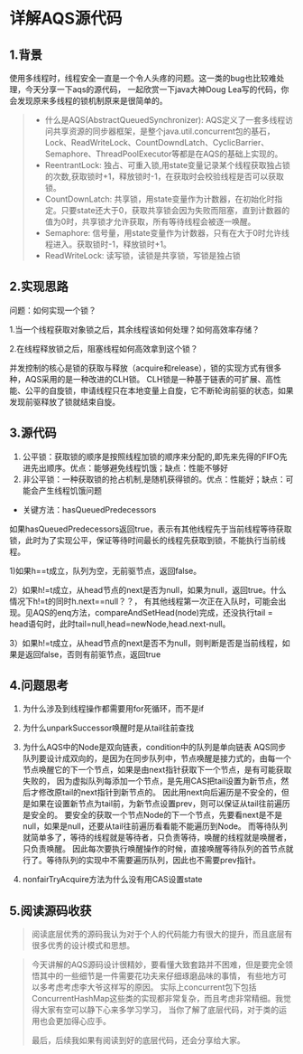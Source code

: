 # 详解AQS源代码

## 1.背景
使用多线程时，线程安全一直是一个令人头疼的问题。这一类的bug也比较难处理，今天分享一下aqs的源代码，
一起欣赏一下java大神Doug Lea写的代码，你会发现原来多线程的锁机制原来是很简单的。
>- 什么是AQS(AbstractQueuedSynchronizer):
>  AQS定义了一套多线程访问共享资源的同步器框架，是整个java.util.concurrent包的基石，Lock、ReadWriteLock、CountDowndLatch、CyclicBarrier、Semaphore、ThreadPoolExecutor等都是在AQS的基础上实现的。
>- ReentrantLock: 独占、可重入锁,用state变量记录某个线程获取独占锁的次数,获取锁时+1，释放锁时-1，在获取时会校验线程是否可以获取锁。
>- CountDownLatch: 共享锁，用state变量作为计数器，在初始化时指定。只要state还大于0，获取共享锁会因为失败而阻塞，直到计数器的值为0时，共享锁才允许获取，所有等待线程会被逐一唤醒。
>- Semaphore: 信号量，用state变量作为计数器，只有在大于0时允许线程进入。获取锁时-1，释放锁时+1。
>- ReadWriteLock: 读写锁，读锁是共享锁，写锁是独占锁

## 2.实现思路
问题：如何实现一个锁？

1.当一个线程获取对象锁之后，其余线程该如何处理？如何高效率存储？

2.在线程释放锁之后，阻塞线程如何高效拿到这个锁？

并发控制的核心是锁的获取与释放（acquire和release），锁的实现方式有很多种，AQS采用的是一种改进的CLH锁。
CLH锁是一种基于链表的可扩展、高性能、公平的自旋锁，申请线程只在本地变量上自旋，它不断轮询前驱的状态，如果发现前驱释放了锁就结束自旋。

## 3.源代码
   1. 公平锁：获取锁的顺序是按照线程加锁的顺序来分配的,即先来先得的FIFO先进先出顺序。优点：能够避免线程饥饿；缺点：性能不够好
   2. 非公平锁：一种获取锁的抢占机制,是随机获得锁的。优点：性能好；缺点：可能会产生线程饥饿问题

   - 关键方法：hasQueuedPredecessors
   
   如果hasQueuedPredecessors返回true，表示有其他线程先于当前线程等待获取锁，此时为了实现公平，保证等待时间最长的线程先获取到锁，不能执行当前线程。
   
   1)如果h==t成立，队列为空，无前驱节点，返回false。
   
   2）如果h!=t成立，从head节点的next是否为null，如果为null，返回true。什么情况下h!=t的同时h.next==null？？，
   有其他线程第一次正在入队时，可能会出现。见AQS的enq方法，compareAndSetHead(node)完成，还没执行tail = head语句时，此时tail=null,head=newNode,head.next-null。
   
   3）如果h!=t成立，从head节点的next是否不为null，则判断是否是当前线程，如果是返回false，否则有前驱节点，返回true




## 4.问题思考
1. 为什么涉及到线程操作都需要用for死循环，而不是if

2. 为什么unparkSuccessor唤醒时是从tail往前查找

3. 为什么AQS中的Node是双向链表，condition中的队列是单向链表
AQS同步队列要设计成双向的，是因为在同步队列中，节点唤醒是接力式的，由每一个节点唤醒它的下一个节点，如果是由next指针获取下一个节点，是有可能获取失败的，
因为虚拟队列每添加一个节点，是先用CAS把tail设置为新节点，然后才修改原tail的next指针到新节点的。
因此用next向后遍历是不安全的，但是如果在设置新节点为tail前，为新节点设置prev，则可以保证从tail往前遍历是安全的。
要安全的获取一个节点Node的下一个节点，先要看next是不是null，如果是null，还要从tail往前遍历看看能不能遍历到Node。
而等待队列就简单多了，等待的线程就是等待者，只负责等待，唤醒的线程就是唤醒者，只负责唤醒。
因此每次要执行唤醒操作的时候，直接唤醒等待队列的首节点就行了。等待队列的实现中不需要遍历队列，因此也不需要prev指针。
4. nonfairTryAcquire方法为什么没有用CAS设置state

## 5.阅读源码收获
>阅读底层优秀的源码我认为对于个人的代码能力有很大的提升，而且底层有很多优秀的设计模式和思想。

>今天讲解的AQS源码设计很精妙，要看懂大致套路并不困难，但是要完全领悟其中的一些细节是一件需要花功夫来仔细琢磨品味的事情，
>有些地方可以多考虑考虑李大爷这样写的原因。
>实际上concurrent包下包括ConcurrentHashMap这些类的实现都非常复杂，而且考虑非常精细。我觉得大家有空可以静下心来多学习学习，
>当你了解了底层代码，对于类的运用也会更加得心应手。
>
>最后，后续我如果有阅读到好的底层代码，还会分享给大家。
